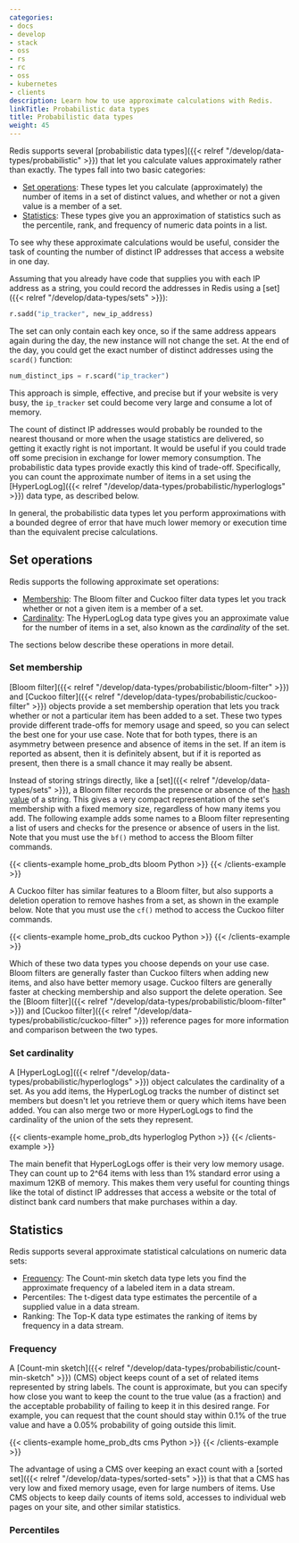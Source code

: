 ```yaml
---
categories:
- docs
- develop
- stack
- oss
- rs
- rc
- oss
- kubernetes
- clients
description: Learn how to use approximate calculations with Redis.
linkTitle: Probabilistic data types
title: Probabilistic data types
weight: 45
---
```


Redis supports several
[probabilistic data types]({{< relref "/develop/data-types/probabilistic" >}})
that let you calculate values approximately rather than exactly.
The types fall into two basic categories:

-   [Set operations](#set-operations): These types let you calculate (approximately)
    the number of items in a set of distinct values, and whether or not a given value is
    a member of a set.
-   [Statistics](#statistics): These types give you an approximation of
    statistics such as the percentile, rank, and frequency of numeric data points in a list.

To see why these approximate calculations would be useful, consider the task of
counting the number of distinct IP addresses that access a website in one day.

Assuming that you already have code that supplies you with each IP
address as a string, you could record the addresses in Redis using
a [set]({{< relref "/develop/data-types/sets" >}}):

```py
r.sadd("ip_tracker", new_ip_address)
```

The set can only contain each key once, so if the same address
appears again during the day, the new instance will not change
the set. At the end of the day, you could get the exact number of
distinct addresses using the `scard()` function:

```py
num_distinct_ips = r.scard("ip_tracker")
```

This approach is simple, effective, and precise but if your website
is very busy, the `ip_tracker` set could become very large and consume
a lot of memory.

The count of distinct IP addresses would probably be rounded to the
nearest thousand or more when the usage statistics are delivered, so
getting it exactly right is not important. It would be useful
if you could trade off some precision in exchange for lower memory
consumption. The probabilistic data types provide exactly this kind of
trade-off. Specifically, you can count the approximate number of items in a
set using the
[HyperLogLog]({{< relref "/develop/data-types/probabilistic/hyperloglogs" >}})
data type, as described below.

In general, the probabilistic data types let you perform approximations with a
bounded degree of error that have much lower memory or execution time than
the equivalent precise calculations.

## Set operations

Redis supports the following approximate set operations:

-   [Membership](#set-membership): The Bloom filter and Cuckoo filter data types
    let you track whether or not a given item is a member of a set.
-   [Cardinality](#set-cardinality): The HyperLogLog data type gives you an approximate
    value for the number of items in a set, also known as the *cardinality* of
    the set.

The sections below describe these operations in more detail.

### Set membership

[Bloom filter]({{< relref "/develop/data-types/probabilistic/bloom-filter" >}}) and
[Cuckoo filter]({{< relref "/develop/data-types/probabilistic/cuckoo-filter" >}})
objects provide a set membership operation that lets you track whether or not a
particular item has been added to a set. These two types provide different
trade-offs for memory usage and speed, so you can select the best one for your
use case. Note that for both types, there is an asymmetry between presence and
absence of items in the set. If an item is reported as absent, then it is definitely
absent, but if it is reported as present, then there is a small chance it may really be
absent.

Instead of storing strings directly, like a [set]({{< relref "/develop/data-types/sets" >}}),
a Bloom filter records the presence or absence of the
[hash value](https://en.wikipedia.org/wiki/Hash_function) of a string.
This gives a very compact representation of the
set's membership with a fixed memory size, regardless of how many items you
add. The following example adds some names to a Bloom filter representing
a list of users and checks for the presence or absence of users in the list.
Note that you must use the `bf()` method to access the Bloom filter commands.

<!--
```py
res1 = r.bf().madd("recorded_users", "andy", "cameron", "david", "michelle")
print(res1)  # >>> [1, 1, 1, 1]

res2 = r.bf().exists("recorded_users", "cameron")
print(res2)  # >>> 1

res3 = r.bf().exists("recorded_users", "kaitlyn")
print(res3)  # >>> 0
```
-->
{{< clients-example home_prob_dts bloom Python >}}
{{< /clients-example >}}

A Cuckoo filter has similar features to a Bloom filter, but also supports
a deletion operation to remove hashes from a set, as shown in the example
below. Note that you must use the `cf()` method to access the Cuckoo filter
commands.

<!--
```py
res4 = r.cf().add("other_users", "paolo")
print(res4)  # >>> 1

res5 = r.cf().add("other_users", "kaitlyn")
print(res5)  # >>> 1

res6 = r.cf().add("other_users", "rachel")
print(res6)  # >>> 1

res7 = r.cf().mexists("other_users", "paolo", "rachel", "andy")
print(res7)  # >>> [1, 1, 0]

res8 = r.cf().delete("other_users", "paolo")
print(res8)

res9 = r.cf().exists("other_users", "paolo")
print(res9)  # >>> 0
```
-->
{{< clients-example home_prob_dts cuckoo Python >}}
{{< /clients-example >}}

Which of these two data types you choose depends on your use case.
Bloom filters are generally faster than Cuckoo filters when adding new items,
and also have better memory usage. Cuckoo filters are generally faster
at checking membership and also support the delete operation. See the
[Bloom filter]({{< relref "/develop/data-types/probabilistic/bloom-filter" >}}) and
[Cuckoo filter]({{< relref "/develop/data-types/probabilistic/cuckoo-filter" >}})
reference pages for more information and comparison between the two types.

### Set cardinality

A [HyperLogLog]({{< relref "/develop/data-types/probabilistic/hyperloglogs" >}})
object calculates the cardinality of a set. As you add
items, the HyperLogLog tracks the number of distinct set members but
doesn't let you retrieve them or query which items have been added.
You can also merge two or more HyperLogLogs to find the cardinality of the
union of the sets they represent.

<!--
```py
res10 = r.pfadd("group:1", "andy", "cameron", "david")
print(res10)  # >>> 1

res11 = r.pfcount("group:1")
print(res11)  # >>> 3

res12 = r.pfadd("group:2", "kaitlyn", "michelle", "paolo", "rachel")
print(res12)  # >>> 1

res13 = r.pfcount("group:2")
print(res13)  # >>> 4

res14 = r.pfmerge("both_groups", "group:1", "group:2")
print(res14)  # >>> True

res15 = r.pfcount("both_groups")
print(res15)  # >>> 7
```
-->
{{< clients-example home_prob_dts hyperloglog Python >}}
{{< /clients-example >}}

The main benefit that HyperLogLogs offer is their very low
memory usage. They can count up to 2^64 items with less than
1% standard error using a maximum 12KB of memory. This makes
them very useful for counting things like the total of distinct
IP addresses that access a website or the total of distinct
bank card numbers that make purchases within a day.

## Statistics

Redis supports several approximate statistical calculations
on numeric data sets:

-   [Frequency](#frequency): The Count-min sketch data type lets you
    find the approximate frequency of a labeled item in a data stream.
-   Percentiles: The t-digest data type estimates the percentile
    of a supplied value in a data stream.
-   Ranking: The Top-K data type estimates the ranking of items
    by frequency in a data stream.

### Frequency

A [Count-min sketch]({{< relref "/develop/data-types/probabilistic/count-min-sketch" >}})
(CMS) object keeps count of a set of related items represented by
string labels. The count is approximate, but you can specify
how close you want to keep the count to the true value (as a fraction)
and the acceptable probability of failing to keep it in this
desired range. For example, you can request that the count should
stay within 0.1% of the true value and have a 0.05% probability
of going outside this limit.

{{< clients-example home_prob_dts cms Python >}}
{{< /clients-example >}}

The advantage of using a CMS over keeping an exact count with a
[sorted set]({{< relref "/develop/data-types/sorted-sets" >}})
is that that a CMS has very low and fixed memory usage, even for
large numbers of items. Use CMS objects to keep daily counts of
items sold, accesses to individual web pages on your site, and
other similar statistics.

### Percentiles


